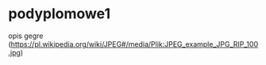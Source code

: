 # podyplomowe1

opis
gegre
(https://pl.wikipedia.org/wiki/JPEG#/media/Plik:JPEG_example_JPG_RIP_100.jpg)

